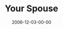 ---
layout: message
category: message
series: "Home For The Holidays"
title: "Your Spouse"
date: 2006-12-03-00-00
message_id: 40
audio: "http://s3.amazonaws.com/crossroads-media/media/legacy/mp3/HFTH_01_Your_Spouse_12-03-06_Tome.mp3"
audio-duration: "41:18"
flag: "N"
---